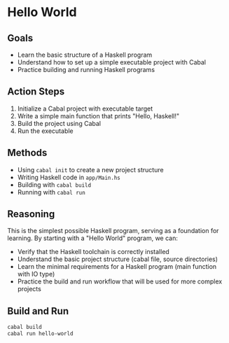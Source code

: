 # Hello World

## Goals
- Learn the basic structure of a Haskell program
- Understand how to set up a simple executable project with Cabal
- Practice building and running Haskell programs

## Action Steps
1. Initialize a Cabal project with executable target
2. Write a simple main function that prints "Hello, Haskell!"
3. Build the project using Cabal
4. Run the executable

## Methods
- Using `cabal init` to create a new project structure
- Writing Haskell code in `app/Main.hs`
- Building with `cabal build`
- Running with `cabal run`

## Reasoning
This is the simplest possible Haskell program, serving as a foundation for learning. By starting with a "Hello World" program, we can:
- Verify that the Haskell toolchain is correctly installed
- Understand the basic project structure (cabal file, source directories)
- Learn the minimal requirements for a Haskell program (main function with IO type)
- Practice the build and run workflow that will be used for more complex projects

## Build and Run
```bash
cabal build
cabal run hello-world
```
